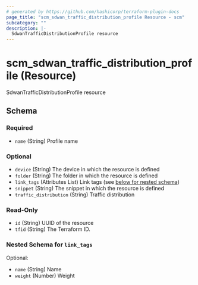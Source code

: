 ```yaml
---
# generated by https://github.com/hashicorp/terraform-plugin-docs
page_title: "scm_sdwan_traffic_distribution_profile Resource - scm"
subcategory: ""
description: |-
  SdwanTrafficDistributionProfile resource
---
```


# scm_sdwan_traffic_distribution_profile (Resource)

SdwanTrafficDistributionProfile resource



<!-- schema generated by tfplugindocs -->
## Schema

### Required

- `name` (String) Profile name

### Optional

- `device` (String) The device in which the resource is defined
- `folder` (String) The folder in which the resource is defined
- `link_tags` (Attributes List) Link tags (see [below for nested schema](#nestedatt--link_tags))
- `snippet` (String) The snippet in which the resource is defined
- `traffic_distribution` (String) Traffic distribution

### Read-Only

- `id` (String) UUID of the resource
- `tfid` (String) The Terraform ID.

<a id="nestedatt--link_tags"></a>
### Nested Schema for `link_tags`

Optional:

- `name` (String) Name
- `weight` (Number) Weight

